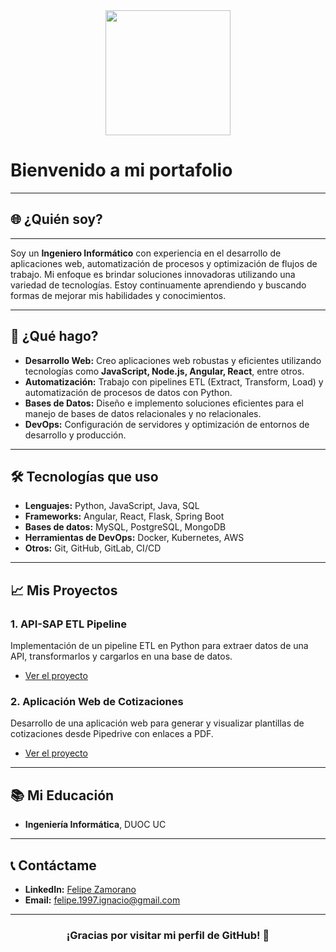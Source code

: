 <div id="header" align="center">
    <img src="https://media.giphy.com/media/3oKIPnAiaMCws8nOsE/giphy.gif" width="200">
</div>

# Bienvenido a mi portafolio
---
## 🌐 ¿Quién soy?
---
Soy un **Ingeniero Informático** con experiencia en el desarrollo de aplicaciones web, automatización de procesos y optimización de flujos de trabajo. Mi enfoque es brindar soluciones innovadoras utilizando una variedad de tecnologías. Estoy continuamente aprendiendo y buscando formas de mejorar mis habilidades y conocimientos.

---

## 🚀 ¿Qué hago?

- **Desarrollo Web:** Creo aplicaciones web robustas y eficientes utilizando tecnologías como **JavaScript, Node.js, Angular, React**, entre otros.
- **Automatización:** Trabajo con pipelines ETL (Extract, Transform, Load) y automatización de procesos de datos con Python.
- **Bases de Datos:** Diseño e implemento soluciones eficientes para el manejo de bases de datos relacionales y no relacionales.
- **DevOps:** Configuración de servidores y optimización de entornos de desarrollo y producción.

---

## 🛠️ Tecnologías que uso

- **Lenguajes:** Python, JavaScript, Java, SQL
- **Frameworks:** Angular, React, Flask, Spring Boot
- **Bases de datos:** MySQL, PostgreSQL, MongoDB
- **Herramientas de DevOps:** Docker, Kubernetes, AWS
- **Otros:** Git, GitHub, GitLab, CI/CD

---

## 📈 Mis Proyectos

### 1. **API-SAP ETL Pipeline**
   Implementación de un pipeline ETL en Python para extraer datos de una API, transformarlos y cargarlos en una base de datos.

   - [Ver el proyecto](https://github.com/fezabi/etl-api-sap)

### 2. **Aplicación Web de Cotizaciones**
   Desarrollo de una aplicación web para generar y visualizar plantillas de cotizaciones desde Pipedrive con enlaces a PDF.

   - [Ver el proyecto](https://github.com/fezabi/mi-aplicacion-web)

---

## 📚 Mi Educación

- **Ingeniería Informática**, DUOC UC

---

## 📞 Contáctame

- **LinkedIn:** [Felipe Zamorano](https://www.linkedin.com/in/felipe-zamorano-barrera-b92aa4165/)
- **Email:** [felipe.1997.ignacio@gmail.com](mailto:felipe.1997.ignacio@gmail.com)

---

<div align="center">
    <h3>¡Gracias por visitar mi perfil de GitHub! 🚀</h3>
</div>
